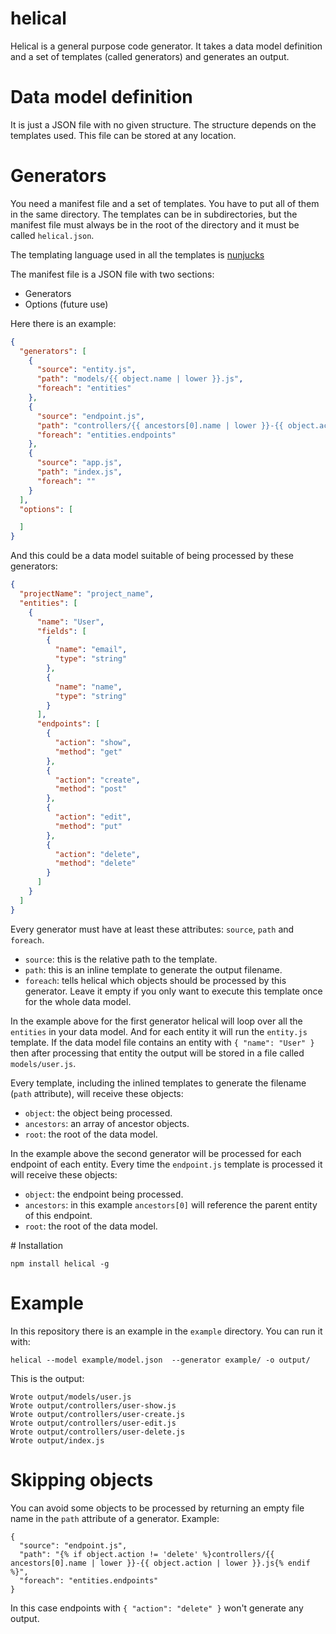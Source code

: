 # helical

Helical is a general purpose code generator. It takes a data model definition and a set of templates (called generators) and generates an output.

# Data model definition

It is just a JSON file with no given structure. The structure depends on the templates used. This file can be stored at any location.

# Generators

You need a manifest file and a set of templates. You have to put all of them in the same directory. The templates can be in subdirectories, but
the manifest file must always be in the root of the directory and it must be called `helical.json`.

The templating language used in all the templates is [nunjucks](https://mozilla.github.io/nunjucks/)

The manifest file is a JSON file with two sections:

- Generators
- Options (future use)

Here there is an example:

```json
{
  "generators": [
    {
      "source": "entity.js",
      "path": "models/{{ object.name | lower }}.js",
      "foreach": "entities"
    },
    {
      "source": "endpoint.js",
      "path": "controllers/{{ ancestors[0].name | lower }}-{{ object.action | lower }}.js",
      "foreach": "entities.endpoints"
    },
    {
      "source": "app.js",
      "path": "index.js",
      "foreach": ""
    }
  ],
  "options": [

  ]
}
```

And this could be a data model suitable of being processed by these generators:

```json
{
  "projectName": "project_name",
  "entities": [
    {
      "name": "User",
      "fields": [
        {
          "name": "email",
          "type": "string"
        },
        {
          "name": "name",
          "type": "string"
        }
      ],
      "endpoints": [
        {
          "action": "show",
          "method": "get"
        },
        {
          "action": "create",
          "method": "post"
        },
        {
          "action": "edit",
          "method": "put"
        },
        {
          "action": "delete",
          "method": "delete"
        }
      ]
    }
  ]
}
```

Every generator must have at least these attributes: `source`, `path` and `foreach`.

- `source`: this is the relative path to the template.
- `path`: this is an inline template to generate the output filename.
- `foreach`: tells helical which objects should be processed by this generator. Leave it empty if you only want to execute this template once
for the whole data model.

In the example above for the first generator helical will loop over all the `entities` in your data model.
And for each entity it will run the `entity.js` template. If the data model file contains an entity with `{ "name": "User" }`
then after processing that entity the output will be stored in a file called `models/user.js`.

Every template, including the inlined templates to generate the filename (`path` attribute), will receive these objects:

- `object`: the object being processed.
- `ancestors`: an array of ancestor objects.
- `root`: the root of the data model.

In the example above the second generator will be processed for each endpoint of each entity. Every time the `endpoint.js` template
is processed it will receive these objects:

- `object`: the endpoint being processed.
- `ancestors`: in this example `ancestors[0]` will reference the parent entity of this endpoint.
- `root`: the root of the data model.


# Installation

```
npm install helical -g
```

# Example

In this repository there is an example in the `example` directory. You can run it with:

```
helical --model example/model.json  --generator example/ -o output/
```

This is the output:

```
Wrote output/models/user.js
Wrote output/controllers/user-show.js
Wrote output/controllers/user-create.js
Wrote output/controllers/user-edit.js
Wrote output/controllers/user-delete.js
Wrote output/index.js
```

# Skipping objects

You can avoid some objects to be processed by returning an empty file name in the `path` attribute of a generator. Example:

```
{
  "source": "endpoint.js",
  "path": "{% if object.action != 'delete' %}controllers/{{ ancestors[0].name | lower }}-{{ object.action | lower }}.js{% endif %}",
  "foreach": "entities.endpoints"
}
```

In this case endpoints with `{ "action": "delete" }` won't generate any output.
